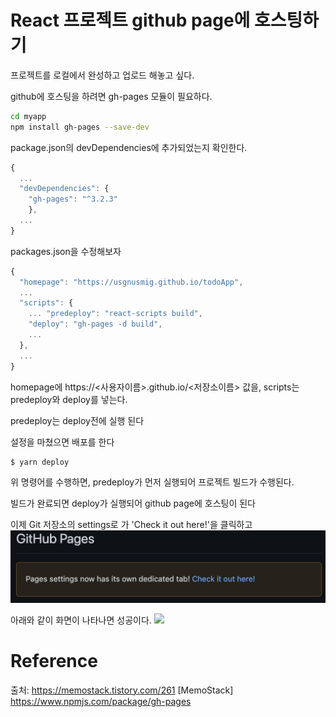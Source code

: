 # React 프로젝트 github page에 호스팅하기

프로젝트를 로컬에서 완성하고 업로드 해놓고 싶다.

github에 호스팅을 하려면 gh-pages 모듈이 필요하다.

```bash
cd myapp
npm install gh-pages --save-dev
```

package.json의 devDependencies에 추가되었는지 확인한다.

```js
{
  ...
  "devDependencies": {
    "gh-pages": "^3.2.3"
    },
  ...
}
```

packages.json을 수정해보자

```js
{
  "homepage": "https://usgnusmig.github.io/todoApp",
  ...
  "scripts": {
    ... "predeploy": "react-scripts build",
    "deploy": "gh-pages -d build",
    ...
  },
  ...
}
```

homepage에 https://<사용자이름>.github.io/<저장소이름> 값을,
scripts는 predeploy와 deploy를 넣는다.

predeploy는 deploy전에 실행 된다

설정을 마쳤으면 배포를 한다

```
$ yarn deploy
```

위 명령어를 수행하면, predeploy가 먼저 실행되어 프로젝트 빌드가 수행된다.

빌드가 완료되면 deploy가 실행되어 github page에 호스팅이 된다

이제 Git 저장소의 settings로 가 'Check it out here!'을 클릭하고
![](../assets/checkitouthere.png)

아래와 같이 화면이 나타나면 성공이다.
![](../assets/publiched.png)

# Reference

출처: https://memostack.tistory.com/261 [MemoStack]
https://www.npmjs.com/package/gh-pages
